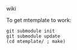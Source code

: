 wiki


To get mtemplate to work:
~~~
git submodule init
git submodule update
(cd mtemplate/ ; make)
~~~

